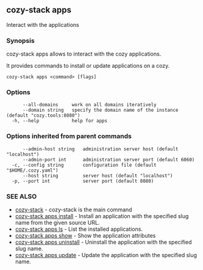 ## cozy-stack apps

Interact with the applications

### Synopsis


cozy-stack apps allows to interact with the cozy applications.

It provides commands to install or update applications on
a cozy.


```
cozy-stack apps <command> [flags]
```

### Options

```
      --all-domains     work on all domains iteratively
      --domain string   specify the domain name of the instance (default "cozy.tools:8080")
  -h, --help            help for apps
```

### Options inherited from parent commands

```
      --admin-host string   administration server host (default "localhost")
      --admin-port int      administration server port (default 6060)
  -c, --config string       configuration file (default "$HOME/.cozy.yaml")
      --host string         server host (default "localhost")
  -p, --port int            server port (default 8080)
```

### SEE ALSO

* [cozy-stack](cozy-stack.md)	 - cozy-stack is the main command
* [cozy-stack apps install](cozy-stack_apps_install.md)	 - Install an application with the specified slug name
from the given source URL.
* [cozy-stack apps ls](cozy-stack_apps_ls.md)	 - List the installed applications.
* [cozy-stack apps show](cozy-stack_apps_show.md)	 - Show the application attributes
* [cozy-stack apps uninstall](cozy-stack_apps_uninstall.md)	 - Uninstall the application with the specified slug name.
* [cozy-stack apps update](cozy-stack_apps_update.md)	 - Update the application with the specified slug name.

